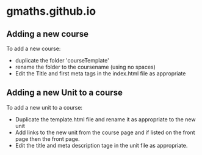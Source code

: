 # gmaths.github.io


## Adding a new course

To add a new course:
- duplicate the folder 'courseTemplate'
- rename the folder to the coursename (using no spaces)
- Edit the Title and first meta tags in the index.html file as appropriate

## Adding a new Unit to a course

To add a new unit to a course:
- Duplicate the template.html file and rename it as appropriate to the new unit
- Add links to the new unit from the course page and if listed on the front page then the front page.
- Edit the title and meta description tage in the unit file as appropriate.